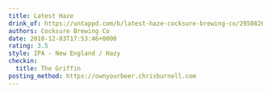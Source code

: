 ```yaml
---
title: Latest Haze
drink_of: https://untappd.com/b/latest-haze-cocksure-brewing-co/2950826
authors: Cocksure Brewing Co
date: 2018-12-03T17:53:46+0000
rating: 3.5
style: IPA - New England / Hazy
checkin:
  title: The Griffin
posting_method: https://ownyourbeer.chrisburnell.com
---
```

